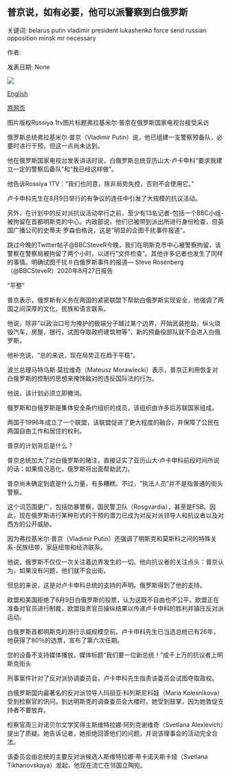 ## 普京说，如有必要，他可以派警察到白俄罗斯

关键词: belarus putin vladimir president lukashenko force send russian opposition minsk mr necessary

作者: 

发表日期: None

![](https://ichef.bbci.co.uk/news/1024/branded_news/1475C/production/_114140838_mediaitem114140835.jpg)

[English](Putin%20says%20he%20could%20send%20police%20to%20Belarus%20if%20necessary.md)

[原网页](https://www.bbc.com/news/world-europe-53930796)

图片版权Rossiya 1tv图片标题弗拉基米尔·普京在俄罗斯国家电视台接受采访

俄罗斯总统弗拉基米尔·普京（Vladimir Putin）说，他已组建一支警察预备队，必要时进行干预，但这一点尚未达到。

他在俄罗斯国家电视台发表讲话时说，白俄罗斯总统亚历山大·卢卡申科“要求我建立一定的警察后备队”和“我已经这样做”。

他告诉Rossiya 1TV：“我们也同意，除非局势失控，否则不会使用它。”

卢卡申科先生在8月9日举行的有争议的连任中引发了大规模的抗议活动。

另外，在计划中的反对派抗议活动举行之前，至少有13名记者-包括一个BBC小组-被拘留在首都明斯克的中心。内政部说，他们已被带到派出所进行身份检查，但英国广播公司的史蒂夫·罗森伯格说，这是“明显的企图干扰事件报道”。

跳过今晚的Twitter帖子@BBCSteveR今晚，我们在明斯克市中心被警察拘留，该警察在警察局被拘留了两个小时，以进行“文件检查”。其他许多记者也发生了同样的事情。明确试图干扰＃白俄罗斯事件的报道— Steve Rosenberg（@BBCSteveR）2020年8月27日报告

“平整”

普京表示，俄罗斯有义务在两国的紧密联盟下帮助白俄罗斯实现安全，他强调了两国之间深厚的文化，民族和语言联系。

他说，除非“以政治口号为掩护的极端分子越过某个边界，开始武装抢劫，纵火烧毁汽车，房屋，银行，试图夺取政府建筑物等”，新的预备役部队就不会进入白俄罗斯。

他补充说，“总的来说，现在局势正在趋于平稳”。

波兰总理马特乌斯·莫拉维奇（Mateusz Morawiecki）表示，普京正利用恢复对白俄罗斯的控制的思想来掩饰敌对的违反国际法的行为。

他说，该计划必须立即撤消。

俄罗斯和白俄罗斯是集体安全条约组织的成员，该组织由许多后苏联国家组成。

两国于1996年成立了一个联盟，该联盟促进了更大程度的融合，并保障了公民在两国自由工作和居住的权利。

普京的计划背后是什么？

普京总统加大了对白俄罗斯的赌注，直接证实了亚历山大·卢卡申科前段时间所说的话：如果情况恶化，俄罗斯将出面帮助武力。

普京尚未确定到底是什么力量，有多糟糕。不过，“执法人员”并不是指普通的街头警察。

这个词范围更广，包括防暴警察，国民警卫队（Rosgv​​ardia），甚至是FSB。因此，现在俄罗斯进行某种形式的干预的潜力已成为对反对派领导人和抗议者以及对西方的公开威胁。

因为弗拉基米尔·普京（Vladimir Putin）还强调了明斯克和莫斯科之间的特殊关系-民族纽带，家庭纽带和经济联系。

他说，俄罗斯不仅仅一次关注着边界发生的一切。他向抗议者的关注点头：普京认为，如果没有问题，他们就不会出街。

但总的来说，这是对卢卡申科总统的支持的声明。俄罗斯得到了他的支持。

欧盟和美国拒绝了8月9日白俄罗斯的投票，认为这既不自由也不公平。欧盟正在准备对官员进行制裁，欧盟指责官员操纵结果以传递卢卡申科的胜利并镇压反对派运动。

白俄罗斯首都明斯克的游行示威规模空前。卢卡申科先生已当选总统已有26年，他获得了80％的选票，宣布了第六次任期。

您的设备不支持媒体播放。媒体标题“我们要一位新总统！”成千上万的抗议者上明斯克街头

刑事案件针对了反对派协调委员会，卢卡申科先生指责该委员会试图夺取政权。

白俄罗斯国内最著名的反对派领导人玛丽亚·科列斯尼科娃（Maria Kolesnikova）受到检察官的讯问。到达明斯克的调查委员会大楼时，她受到鼓掌，因为她敦促支持者不要放弃。

检察官周三对诺贝尔文学奖得主斯维特拉娜·阿列克谢维奇（Svetlana Alexievich）提出了质疑。她告诉记者，她拒绝回答他们的问题，并说该理事会的活动完全合法。

该委员会由总统的主要反对派候选人斯维特拉娜·蒂卡诺夫斯卡娅（Svetlana Tikhanovskaya）发起，他现在流亡在邻国立陶宛。